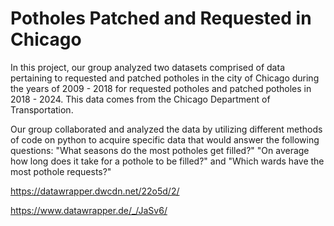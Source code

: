 # Potholes Patched and Requested in Chicago

In this project, our group analyzed two datasets comprised of data pertaining to requested and patched potholes in the city of Chicago during the years of 2009 - 2018 for requested potholes and patched potholes in 2018 - 2024. This data comes from the Chicago Department of Transportation.

Our group collaborated and analyzed the data by utilizing different methods of code on python to acquire specific data that would answer the following questions: "What seasons do the most potholes get filled?" "On average how long does it take for a pothole to be filled?" and "Which wards have the most pothole requests?"

https://datawrapper.dwcdn.net/22o5d/2/

https://www.datawrapper.de/_/JaSv6/
